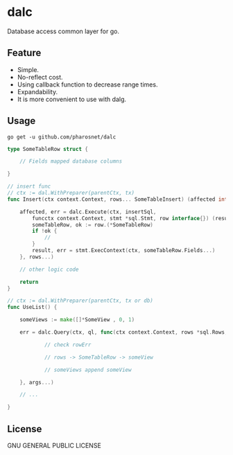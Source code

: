 # dalc
Database access common layer for go.

## Feature

- Simple.
- No-reflect cost.
- Using callback function to decrease range times.
- Expandability.
- It is more convenient to use with dalg.

## Usage

`go get -u github.com/pharosnet/dalc`

```go
type SomeTableRow struct {

    // Fields mapped database columns

}

// insert func
// ctx := dal.WithPreparer(parentCtx, tx)
func Insert(ctx context.Context, rows... SomeTableInsert) (affected int64, err error) {

	affected, err = dalc.Execute(ctx, insertSql, 
		funcctx context.Context, stmt *sql.Stmt, row interface{}) (result sql.Result, err error) {
		someTableRow, ok := row.(*SomeTableRow)
		if !ok {
			// 
		}
		result, err = stmt.ExecContext(ctx, someTableRow.Fields...)
	}, rows...)

	// other logic code

	return 
}

// ctx := dal.WithPreparer(parentCtx, tx or db)
func UseList() {

	someViews := make([]*SomeView , 0, 1)

	err = dalc.Query(ctx, ql, func(ctx context.Context, rows *sql.Rows, rowErr error) error {

			// check rowErr

			// rows -> SomeTableRow -> someView

			// someViews append someView

	}, args...)

	// ...

}
```

## License

GNU GENERAL PUBLIC LICENSE 
